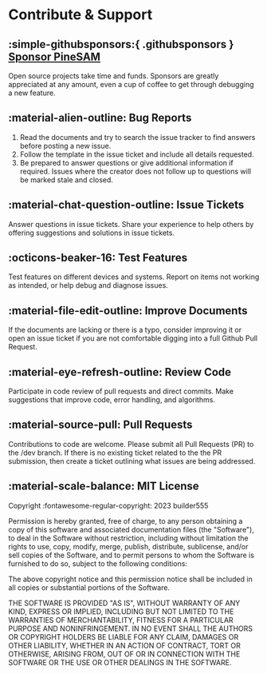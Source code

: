 
# Contribute & Support

## :simple-githubsponsors:{ .githubsponsors } [Sponsor PineSAM](https://github.com/sponsors/builder555)

Open source projects take time and funds. Sponsors are greatly appreciated at any amount, even a cup of coffee to get through debugging a new feature.

## :material-alien-outline: Bug Reports

1. Read the documents and try to search the issue tracker to find answers before posting a new issue.
2. Follow the template in the issue ticket and include all details requested.
3. Be prepared to answer questions or give additional information if required. Issues where the creator does not follow up to questions will be marked stale and closed.

## :material-chat-question-outline: Issue Tickets

Answer questions in issue tickets. Share your experience to help others by offering suggestions and solutions in issue tickets.

## :octicons-beaker-16: Test Features

Test features on different devices and systems. Report on items not working as intended, or help debug and diagnose issues.

## :material-file-edit-outline: Improve Documents

If the documents are lacking or there is a typo, consider improving it or open an issue ticket if you are not comfortable digging into a full Github Pull Request.

## :material-eye-refresh-outline: Review Code

Participate in code review of pull requests and direct commits. Make suggestions that improve code, error handling, and algorithms.

## :material-source-pull: Pull Requests

Contributions to code are welcome. Please submit all Pull Requests (PR) to the /dev branch. If there is no existing ticket related to the the PR submission, then create a ticket outlining what issues are being addressed.


## :material-scale-balance: MIT License

Copyright :fontawesome-regular-copyright: 2023 builder555

Permission is hereby granted, free of charge, to any person obtaining a copy
of this software and associated documentation files (the "Software"), to deal
in the Software without restriction, including without limitation the rights
to use, copy, modify, merge, publish, distribute, sublicense, and/or sell
copies of the Software, and to permit persons to whom the Software is
furnished to do so, subject to the following conditions:

The above copyright notice and this permission notice shall be included in all
copies or substantial portions of the Software.

THE SOFTWARE IS PROVIDED "AS IS", WITHOUT WARRANTY OF ANY KIND, EXPRESS OR
IMPLIED, INCLUDING BUT NOT LIMITED TO THE WARRANTIES OF MERCHANTABILITY,
FITNESS FOR A PARTICULAR PURPOSE AND NONINFRINGEMENT. IN NO EVENT SHALL THE
AUTHORS OR COPYRIGHT HOLDERS BE LIABLE FOR ANY CLAIM, DAMAGES OR OTHER
LIABILITY, WHETHER IN AN ACTION OF CONTRACT, TORT OR OTHERWISE, ARISING FROM,
OUT OF OR IN CONNECTION WITH THE SOFTWARE OR THE USE OR OTHER DEALINGS IN THE
SOFTWARE.

